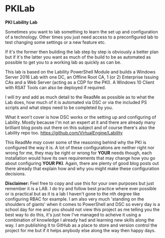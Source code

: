 # PKILab

**PKI Lability Lab**

Sometimes you want to lab something to learn the set up and configuration of a technology.  Other times you just need access to a preconfigured lab to test changing some settings or a new feature etc.

If it's the former then building the lab step by step is obviously a better plan but if it's the latter you want as much of the build to be as automated as possible to get you to a working lab as quickly as can be.

This lab is based on the Lability PowerShell Module and builds a Windows Server 2016 Lab with one DC, an Offline Root CA, 1 (or 2) Enterprise Issuing CAs and a Web Server (acting as a CDP for the PKI). A Windows 10 Client with RSAT Tools can also be deployed if required.

I will *try* and add as much detail to the ReadMe as possible as to what the Lab does, how much of it is automated via DSC or via the included PS scripts and what steps need to be completed by you.

What it won't cover is how DSC works or the setting up and configuring of Lability. Mostly because I'm not an expert at it and there are already many brilliant blog posts out there on this subject and of course there's also the Lability repo too. https://github.com/VirtualEngine/Lability

This ReadMe *may* cover some of the reasoning behind why the PKI is configured the way it is.  A lot of these configurations are neither right nor wrong for me, they may be right or wrong for **YOUR** needs though, each installation would have its own requirements that may change how you go about configuring **YOUR PKI**. Again, there are plenty of good blog posts out there already that explain how and why you might make these configuration decisions.

**Disclaimer:** Feel free to copy and use this for your own purposes but just remember it is a LAB. I do try and follow best practice where ever possible or is practical but as it is a lab I haven't gone to the nth degree like configuring RBAC for example.  I am also very much 'standing on the shoulders of giants' when it comes to PowerShell and DSC so every day is a school day for me and you should not view this project as me telling you the best way to do this, it's just how I've managed to acheive it using a combination of knowledge I already had and learning new skills along the way. I am publishing it to GitHub as a place to store and version control the project for me but if it helps anybody else along the way then happy days.
